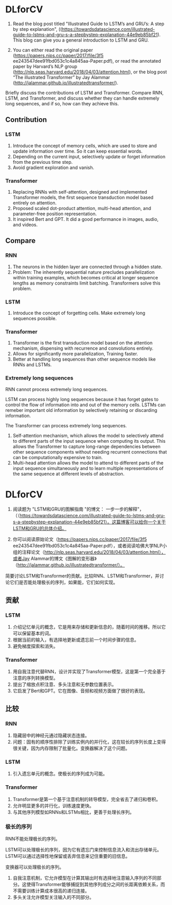 # DLforCV

1. Read the blog post titled "Illustrated Guide to LSTM’s and GRU’s: A step by step explanation", ((https://towardsdatascience.com/illustrated-guide-to-lstms-and-gru-s-a-stepbystep-explanation-44e9eb85bf21). This blog can give you a general introduction to LSTM and GRU.

2. You can either read the original paper (https://papers.nips.cc/paper/2017/file/3f5 ee243547dee91fbd053c1c4a845aa-Paper.pdf), or read the annotated paper by Harvard’s NLP group (http://nlp.seas.harvard.edu/2018/04/03/attention.html), or the blog post “The illustrated Transformer” by Jay Alammar (http://jalammar.github.io/illustratedtransformer/).

Briefly discuss the contributions of LSTM and Transformer. Compare RNN, LSTM, and Transformer, and discuss whether they can handle extremely long sequences, and if so, how can they achieve this.

## Contribution

###  LSTM

1.  Introduce the concept of memory cells, which are used to store and update information over time. So it can keep essential words. 
2. Depending on the current input, selectively update or forget information from the previous time step.
3. Avoid gradient exploration and vanish. 

###  Transformer

1. Replacing RNNs with self-attention, designed and implemented Transformer models, the first sequence transduction model based entirely on attention.
2. Proposed scaled dot-product attention, multi-head attention, and parameter-free position representation. 
3. It inspired Bert and GPT. It did a good performance in images, audio, and videos.

## Compare

### RNN

1. The neurons in the hidden layer are connected through a hidden state.
2. Problem: The inherently sequential nature precludes parallelization within training examples, which becomes critical at longer sequence lengths as memory constraints limit batching. Transformers solve this problem.

###  LSTM

1.  Introduce the concept of forgetting cells. Make extremely long sequences possible.

###  Transformer

1. Transformer is the first transduction model based on the attention mechanism, dispensing with recurrence and convolutions entirely.
2.  Allows for significantly more parallelization, Training faster.
3. Better at handling long sequences than other sequence models like RNNs and LSTMs.

### Extremely long sequences

RNN cannot process extremely long sequences.

LSTM can process highly long sequences because it has forget gates to control the flow of information into and out of the memory cells. LSTMs can remeber important old information by selectively retaining or discarding information. 

The Transformer can process extremely long sequences. 

1. Self-attention mechanism, which allows the model to selectively attend to different parts of the input sequence when computing its output. This allows the Transformer to capture long-range dependencies between other sequence components without needing recurrent connections that can be computationally expensive to train. 
2. Multi-head attention allows the model to attend to different parts of the input sequence simultaneously and to learn multiple representations of the same sequence at different levels of abstraction.



# DLforCV

1. 阅读题为 "LSTM和GRU的图解指南 "的博文： 一步一步的解释"，（（https://towardsdatascience.com/illustrated-guide-to-lstms-and-gru-s-a-stepbystep-explanation-44e9eb85bf21）。这篇博客可以给你一个关于LSTM和GRU的总体介绍。

2. 你可以阅读原始论文（https://papers.nips.cc/paper/2017/file/3f5 ee243547dee91fbd053c1c4a845aa-Paper.pdf），或者阅读哈佛大学NLP小组的注释论文（http://nlp.seas.harvard.edu/2018/04/03/attention.html），或者Jay Alammar的博文《图解的变形器》（http://jalammar.github.io/illustratedtransformer/）。

简要讨论LSTM和Transformer的贡献。比较RNN、LSTM和Transformer，并讨论它们是否能处理极长的序列，如果能，它们如何实现。

## 贡献

### LSTM

1.  介绍记忆单元的概念，它是用来存储和更新信息的，随着时间的推移。所以它可以保留基本的词。
2.  根据当前的输入，有选择地更新或遗忘前一个时间步骤的信息。
3.  避免梯度探索和消失。

### Transformer

1. 用自我注意代替RNN，设计并实现了Transformer模型，这是第一个完全基于注意的序列转换模型。
2. 提出了缩放点积注意、多头注意和无参数位置表示。
3. 它启发了Bert和GPT。它在图像、音频和视频方面做了很好的表现。

## 比较

### RNN

1. 隐藏层中的神经元通过隐藏状态连接。
2. 问题：固有的顺序性排除了训练实例内的并行化，这在较长的序列长度上变得很关键，因为内存限制了批量化。变换器解决了这个问题。

### LSTM

1.  引入遗忘单元的概念。使极长的序列成为可能。

### Transformer

1. Transformer是第一个基于注意机制的转导模型，完全省去了递归和卷积。
2. 允许明显更多的并行化，训练速度更快。
3. 与其他序列模型如RNNs和LSTMs相比，更善于处理长序列。

### 极长的序列

RNN不能处理极长的序列。

LSTM可以处理极长的序列，因为它有遗忘门来控制信息流入和流出存储单元。LSTM可以通过选择性地保留或丢弃信息来记住重要的旧信息。

变换器可以处理极长的序列。

1. 自我注意机制，它允许模型在计算其输出时有选择地注意输入序列的不同部分。这使得Transformer能够捕捉到其他序列成分之间的长距离依赖关系，而不需要训练计算成本很高的递归连接。
2. 多头关注允许模型关注输入的不同部分。
